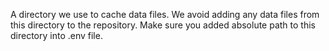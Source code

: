 A directory we use to cache data files.
We avoid adding any data files from this directory to the repository.
Make sure you added absolute path to this directory into .env file. 